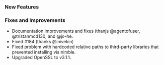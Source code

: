 ### New Features 


### Fixes and Improvements

* Documentation improvements and fixes (thanjs @agentofuser, @tristanmcd130, and @jo-he.
* Fixed #184 (thanks @inivekin)
* Fixed problem with hardcoded relative paths to third-party libraries that prevented installing via nimble.
* Upgraded OpenSSL to v3.1.1.
